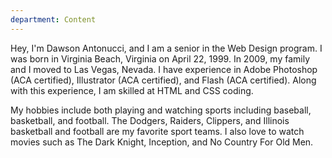 ```yaml
---
department: Content
---
```

Hey, I'm Dawson Antonucci, and I am a senior in the Web Design program. I was born in Virginia Beach, Virginia on April 22, 1999. In 2009, my family and I moved to Las Vegas, Nevada. I have experience in Adobe Photoshop (ACA certified), Illustrator (ACA certified), and Flash (ACA certified). Along with this experience, I am skilled at HTML and CSS coding.

My hobbies include both playing and watching sports including baseball, basketball, and football. The Dodgers, Raiders, Clippers, and Illinois basketball and football are my favorite sport teams. I also love to watch movies such as The Dark Knight, Inception, and No Country For Old Men.
